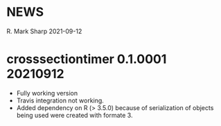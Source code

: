 NEWS
================
R. Mark Sharp
2021-09-12

# crosssectiontimer 0.1.0001 20210912

-   Fully working version
-   Travis integration not working.
-   Added dependency on R (> 3.5.0) because of serialization of objects
    being used were created with formate 3.
